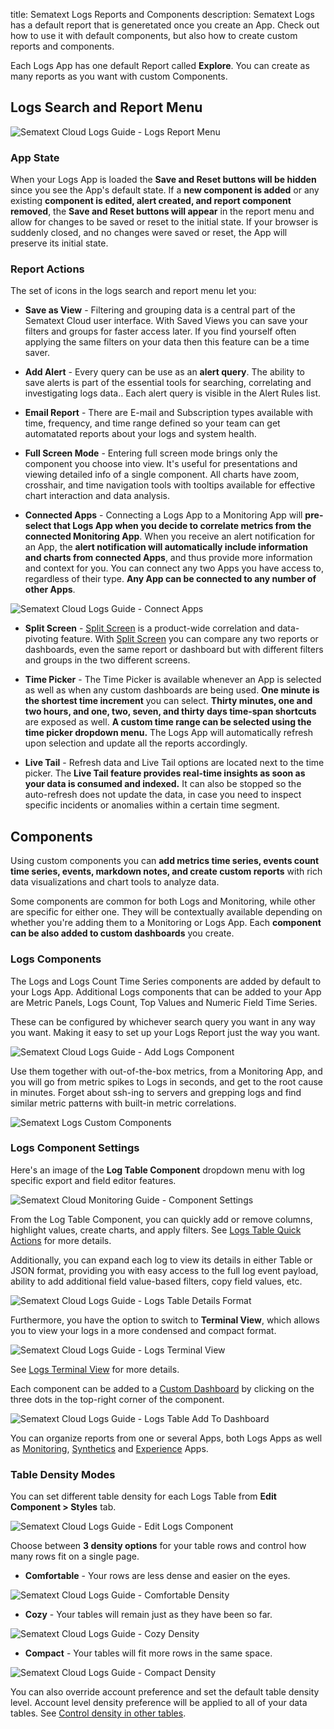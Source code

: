 title: Sematext Logs Reports and Components
description: Sematext Logs has a default report that is generetated once you create an App. Check out how to use it with default components, but also how to create custom reports and components.

Each Logs App has one default Report called **Explore**. You can create as many reports as you want with custom Components.

## Logs Search and Report Menu

![Sematext Cloud Logs Guide - Logs Report Menu](../images/guide/logs/sematext-logs-search-and-report-menu_2.png) 

### App State

When your Logs App is loaded the **Save and Reset buttons will be hidden** since you see the App's default state. If a **new component is added** or any existing **component is edited, alert created, and report component removed**, the **Save and Reset buttons will appear** in the report menu and allow for changes to be saved or reset to the initial state. If your browser is suddenly closed, and no changes were saved or reset, the App will preserve its initial state.

### Report Actions 

The set of icons in the logs search and report menu let you:

- **Save as View** - Filtering and grouping data is a central part of the Sematext Cloud user interface. With Saved Views you can save your filters and groups for faster access later. If you find yourself often applying the same filters on your data then this feature can be a time saver.
- **Add Alert** - Every query can be use as an **alert query**. The ability to save alerts is part of the essential tools for searching, correlating and investigating logs data..
Each alert query is visible in the Alert Rules list.

- **Email Report** - There are E-mail and Subscription types available with time, frequency, and time range defined so your team can get automatated reports about your logs and system health.

- **Full Screen Mode** - Entering full screen mode brings only the component you choose into view. It's useful for presentations and viewing detailed info of a single component. All charts have zoom, crosshair, and time navigation tools with tooltips available for effective chart interaction and data analysis.

- **Connected Apps** - Connecting a Logs App to a Monitoring App will **pre-select that Logs App when you decide to correlate metrics from the connected Monitoring App**. When you receive an alert notification for an App, the **alert notification will automatically include information and charts from connected Apps**, and thus provide more information and context for you. You can connect any two Apps you have access to, regardless of their type. **Any App can be connected to any number of other Apps**.

![Sematext Cloud Logs Guide - Connect Apps](../images/guide/logs/connect-apps_2.png) 

- **Split Screen** - [Split Screen](../guide/split-screen) is a product-wide correlation and data-pivoting feature. With [Split Screen](../guide/split-screen) you can compare any two reports or dashboards, even the same report or dashboard but with different filters and groups in the two different screens.

- **Time Picker** - The Time Picker is available whenever an App is selected as well as when any custom dashboards are being used. **One minute is the shortest time increment** you can select. **Thirty minutes, one and two hours, and one, two, seven, and thirty days time-span shortcuts** are exposed as well.
**A custom time range can be selected using the time picker dropdown menu.** The Logs App will automatically refresh upon selection and update all the reports accordingly.

- **Live Tail** - Refresh data and Live Tail options are located next to the time picker. The **Live Tail feature provides real-time insights as soon as your data is consumed and indexed.** It can also be stopped so the auto-refresh does not update the data, in case you need to inspect specific incidents or anomalies within a certain time segment.

## Components

Using custom components you can **add metrics time series, events count time series, events, markdown notes, and create custom reports** with rich data visualizations and chart tools to analyze data.

Some components are common for both Logs and Monitoring, while other are specific for either one. They will be contextually available depending on whether you're adding them to a Monitoring or Logs App. Each **component can be also added to custom dashboards** you create.

### Logs Components

The Logs and Logs Count Time Series components are added by default to your Logs App. Additional Logs components that can be added to your App are Metric Panels, Logs Count, Top Values and Numeric Field Time Series.

These can be configured by whichever search query you want in any way you want. Making it easy to set up your Logs Report just the way you want.

![Sematext Cloud Logs Guide - Add Logs Component](../images/guide/logs/add-logs-component.png) 

Use them together with out-of-the-box metrics, from a Monitoring App, and you will go from metric spikes to Logs in seconds, and get to the root cause in minutes. Forget about ssh-ing to servers and grepping logs and find similar metric patterns with built-in metric correlations.

![Sematext Logs Custom Components](../images/guide/logs/logs-custom-components_2.png)

### Logs Component Settings

Here's an image of the **Log Table Component** dropdown menu with log specific export and field editor features.

![Sematext Cloud Monitoring Guide - Component Settings](https://sematext.com/docs/images/guide/logs/logs-component-settings-dropdown.png)

From the Log Table Component, you can quickly add or remove columns, highlight values, create charts, and apply filters. See [Logs Table Quick Actions](https://sematext.com/docs/logs/logs-table-quick-actions/) for more details. 

Additionally, you can expand each log to view its details in either Table or JSON format, providing you with easy access to the full log event payload, ability to add additional field value-based filters, copy field values, etc.

![Sematext Cloud Logs Guide - Logs Table Details Format](../images/guide/logs/logs-table-details-format.gif) 

Furthermore, you have the option to switch to **Terminal View**, which allows you to view your logs in a more condensed and compact format.

![Sematext Cloud Logs Guide - Logs Terminal View](../images/guide/logs/logs-table-terminal-view.png) 

See [Logs Terminal View](https://sematext.com/docs/logs/logs-terminal-view/) for more details.

Each component can be added to a [Custom Dashboard](https://sematext.com/docs/dashboards/) by clicking on the three dots in the top-right corner of the component.

![Sematext Cloud Logs Guide - Logs Table Add To Dashboard](../images/guide/logs/logs-table-add-to-dashboard.png) 

You can organize reports from one or several Apps, both Logs Apps as well as [Monitoring](https://sematext.com/docs/monitoring/), [Synthetics](https://sematext.com/docs/synthetics/) and [Experience](https://sematext.com/docs/experience/) Apps. 

### Table Density Modes

You can set different table density for each Logs Table from **Edit Component > Styles** tab.

![Sematext Cloud Logs Guide - Edit Logs Component](../images/guide/logs/logs-edit-component.png) 

Choose between **3 density options** for your table rows and control how many rows fit on a single page.

 - **Comfortable** - Your rows are less dense and easier on the eyes.

![Sematext Cloud Logs Guide - Comfortable Density](../images/guide/logs/logs-table-comfortable.png) 

 - **Cozy** - Your tables will remain just as they have been so far.

![Sematext Cloud Logs Guide - Cozy Density](../images/guide/logs/logs-table-cozy.png) 

 - **Compact** - Your tables will fit more rows in the same space.

![Sematext Cloud Logs Guide - Compact Density](../images/guide/logs/logs-table-compact.png) 

You can also override account preference and set the default table density level. Account level density preference will be applied to all of your data tables. See  [Control density in other tables](https://sematext.com/product-updates/#/2022/control-table-rows-density-in-account-settings).
